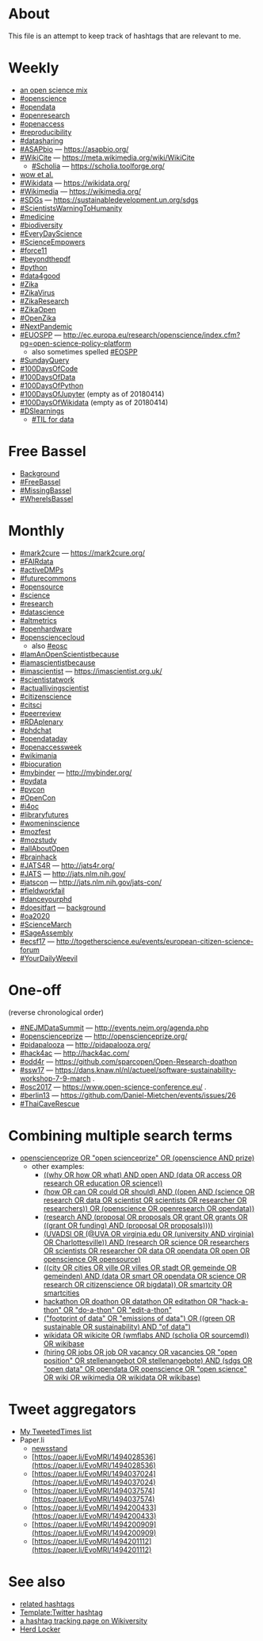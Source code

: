 # About

This file is an attempt to keep track of hashtags that are relevant to me.

# Weekly

* [an open science mix](https://twitter.com/search?vertical=default&q=(what%20OR%20where%20OR%20why%20OR%20who%20OR%20how%20OR%20would%20OR%20could)%20AND%20(%22open%20science%22%20OR%20openscience%20OR%20%22open%20research%22%20OR%20openresearch%20OR%20((opendata%20OR%20opensource%20OR%20oer%20OR%20openhardware%20OR%20open)%20AND%20(science%20OR%20scientific%20OR%20humanities%20OR%20research))))
* [#openscience](https://twitter.com/hashtag/openscience?vertical=default&src=hash)
* [#opendata](https://twitter.com/hashtag/opendata?vertical=default&src=hash)
* [#openresearch](https://twitter.com/hashtag/openresearch?vertical=default&src=hash)
* [#openaccess](https://twitter.com/hashtag/openaccess?vertical=default&src=hash)
* [#reproducibility](https://twitter.com/hashtag/reproducibility?vertical=default&src=hash)
* [#datasharing](https://twitter.com/hashtag/datasharing?vertical=default&src=hash)
* [#ASAPbio](https://twitter.com/hashtag/ASAPbio?vertical=default&src=hash) &mdash; https://asapbio.org/
* [#WikiCite](https://twitter.com/hashtag/WikiCite?vertical=default&src=hash) &mdash; https://meta.wikimedia.org/wiki/WikiCite
  - [#Scholia](https://twitter.com/hashtag/WikiCite?vertical=default&src=hash) &mdash; https://scholia.toolforge.org/
* [wow et al.](https://twitter.com/search?vertical=default&q=(wow%20OR%20wonderful)%20AND%20(science%20OR%20research%20OR%20data%20OR%20scientist%20OR%20scientists%20OR%20researcher%20OR%20researchers%20OR%20mietchen%20OR%20evomri%20OR%20opendata%20OR%20openaccess%20OR%20openscience%20OR%20openresearch%20OR%20opensource%20OR%20wikidata%20OR%20reproducible%20OR%20reproducibility%20OR%20biodiversity%20OR%20plos%20OR%20Wikicite%20OR%20contentmine%20OR%20Wikisource%20OR%20wikimedia%20OR%20citizenscience%20OR%20sdgs))
* [#Wikidata](https://twitter.com/hashtag/Wikidata?vertical=default&src=hash) &mdash; https://wikidata.org/
* [#Wikimedia](https://twitter.com/hashtag/Wikimedia?vertical=default&src=hash) &mdash; https://wikimedia.org/
* [#SDGs](https://twitter.com/hashtag/SDGs?vertical=default&src=hash) &mdash; https://sustainabledevelopment.un.org/sdgs
* [#ScientistsWarningToHumanity](https://twitter.com/hashtag/scientistswarningtohumanity)
* [#medicine](https://twitter.com/hashtag/medicine?vertical=default&src=hash)
* [#biodiversity](https://twitter.com/hashtag/biodiversity?vertical=default&src=hash)
* [#EveryDayScience](https://twitter.com/hashtag/EveryDayScience?vertical=default&src=hash)
* [#ScienceEmpowers](https://twitter.com/hashtag/ScienceEmpowers?vertical=default&src=hash)
* [#force11](https://twitter.com/hashtag/force11?vertical=default&src=hash)
* [#beyondthepdf](https://twitter.com/hashtag/beyondthepdf?vertical=default&src=hash)
* [#python](https://twitter.com/hashtag/python?vertical=default&src=hash)
* [#data4good](https://twitter.com/hashtag/data4good?vertical=default&src=hash)
* [#Zika](https://twitter.com/hashtag/Zika?vertical=default&src=hash)
* [#ZikaVirus](https://twitter.com/hashtag/ZikaVirus?vertical=default&src=hash)
* [#ZikaResearch](https://twitter.com/hashtag/ZikaResearch?vertical=default&src=hash)
* [#ZikaOpen](https://twitter.com/hashtag/ZikaOpen?vertical=default&src=hash)
* [#OpenZika](https://twitter.com/hashtag/OpenZika?vertical=default&src=hash)
* [#NextPandemic](https://twitter.com/hashtag/NextPandemic?vertical=default&src=hash)
* [#EUOSPP](https://twitter.com/hashtag/EUOSPP?vertical=default&src=hash) &mdash; http://ec.europa.eu/research/openscience/index.cfm?pg=open-science-policy-platform
  - also sometimes spelled [#EOSPP](https://twitter.com/hashtag/EOSPP?vertical=default&src=hash)
* [#SundayQuery](https://twitter.com/hashtag/SundayQuery?vertical=default&src=hash)
* [#100DaysOfCode](https://twitter.com/search?f=tweets&vertical=default&q=100DaysOfCode)
* [#100DaysOfData](https://twitter.com/search?f=tweets&vertical=default&q=100DaysOfData)
* [#100DaysOfPython](https://twitter.com/search?f=tweets&vertical=default&q=100DaysOfPython)
* [#100DaysOfJupyter](https://twitter.com/search?f=tweets&vertical=default&q=100DaysOfJupyter) (empty as of 20180414)
* [#100DaysOfWikidata](https://twitter.com/search?f=tweets&vertical=default&q=100DaysOfWikidata) (empty as of 20180414)
* [#DSlearnings](https://twitter.com/search?f=tweets&vertical=default&q=DSlearnings)
  - [#TIL for data](https://twitter.com/search?f=tweets&vertical=default&q=%23til%20AND%20%28data%20OR%20opendata%20OR%20openscience%20OR%20datasciecnce%20OR%20%40UVA%20OR%20uvadsi%20OR%20csv%20OR%20json%29)

# Free Bassel
* [Background](https://meta.wikimedia.org/wiki/Free_Bassel)
* [#FreeBassel](https://twitter.com/hashtag/FreeBassel?vertical=default&src=hash)
* [#MissingBassel](https://twitter.com/hashtag/MissingBassel?vertical=default&src=hash)
* [#WhereIsBassel](https://twitter.com/hashtag/WhereIsBassel?vertical=default&src=hash)

# Monthly

* [#mark2cure](https://twitter.com/hashtag/mark2cure?vertical=default&src=hash) &mdash; https://mark2cure.org/
* [#FAIRdata](https://twitter.com/hashtag/FAIRdata?vertical=default&src=hash)
* [#activeDMPs](https://twitter.com/hashtag/activeDMPs?vertical=default&src=hash)
* [#futurecommons](https://twitter.com/hashtag/futurecommons?vertical=default&src=hash)
* [#opensource](https://twitter.com/hashtag/opensource?vertical=default&src=hash)
* [#science](https://twitter.com/hashtag/science?vertical=default&src=hash)
* [#research](https://twitter.com/hashtag/research?vertical=default&src=hash)
* [#datascience](https://twitter.com/hashtag/datascience?vertical=default&src=hash)
* [#altmetrics](https://twitter.com/hashtag/altmetrics?vertical=default&src=hash)
* [#openhardware](https://twitter.com/hashtag/openhardware?vertical=default&src=hash)
* [#opensciencecloud](https://twitter.com/hashtag/opensciencecloud?vertical=default&src=hash)
  - also [#eosc](https://twitter.com/hashtag/eosc?vertical=default&src=hash)
* [#IamAnOpenScientistbecause](https://twitter.com/hashtag/IamAnOpenScientistbecause?vertical=default&src=hash)
* [#iamascientistbecause](https://twitter.com/hashtag/iamascientistbecause?vertical=default&src=hash)
* [#imascientist](https://twitter.com/hashtag/imascientist?vertical=default&src=hash) &mdash; https://imascientist.org.uk/
* [#scientistatwork](https://twitter.com/hashtag/scientistatwork?vertical=default&src=hash)
* [#actuallivingscientist](https://twitter.com/hashtag/actuallivingscientist?vertical=default&src=hash)
* [#citizenscience](https://twitter.com/hashtag/citizenscience?vertical=default&src=hash)
* [#citsci](https://twitter.com/hashtag/citsci?vertical=default&src=hash)
* [#peerreview](https://twitter.com/hashtag/peerreview?vertical=default&src=hash)
* [#RDAplenary](https://twitter.com/hashtag/RDAplenary?vertical=default&src=hash)
* [#phdchat](https://twitter.com/hashtag/phdchat?vertical=default&src=hash)
* [#opendataday](https://twitter.com/hashtag/opendataday?vertical=default&src=hash)
* [#openaccessweek](https://twitter.com/hashtag/openaccessweek?vertical=default&src=hash)
* [#wikimania](https://twitter.com/hashtag/wikimania?vertical=default&src=hash)
* [#biocuration](https://twitter.com/hashtag/biocuration?vertical=default&src=hash)
* [#mybinder](https://twitter.com/hashtag/mybinder?vertical=default&src=hash) &mdash; http://mybinder.org/
* [#pydata](https://twitter.com/hashtag/pydata?vertical=default&src=hash)
* [#pycon](https://twitter.com/hashtag/pycon?vertical=default&src=hash)
* [#OpenCon](https://twitter.com/hashtag/OpenCon?vertical=default&src=hash)
* [#i4oc](https://twitter.com/hashtag/i4oc?vertical=default&src=hash)
* [#libraryfutures](https://twitter.com/hashtag/libraryfutures?vertical=default&src=hash)
* [#womeninscience](https://twitter.com/hashtag/womeninscience?vertical=default&src=hash)
* [#mozfest](https://twitter.com/hashtag/mozfest?vertical=default&src=hash)
* [#mozstudy](https://twitter.com/hashtag/mozstudy?vertical=default&src=hash)
* [#allAboutOpen](https://twitter.com/hashtag/allAboutOpen?vertical=default&src=hash)
* [#brainhack](https://twitter.com/hashtag/brainhack?vertical=default&src=hash)
* [#JATS4R](https://twitter.com/hashtag/JATS4R?vertical=default&src=hash) &mdash; http://jats4r.org/
* [#JATS](https://twitter.com/hashtag/JATS?vertical=default&src=hash) &mdash; http://jats.nlm.nih.gov/
* [#jatscon](https://twitter.com/hashtag/jatscon?vertical=default&src=hash) &mdash; http://jats.nlm.nih.gov/jats-con/
* [#fieldworkfail](https://twitter.com/hashtag/fieldworkfail?vertical=default&src=hash)
* [#danceyourphd](https://twitter.com/hashtag/danceyourphd?vertical=default&src=hash)
* [#doesitfart](https://twitter.com/hashtag/doesitfart?vertical=default&src=hash) &mdash; [background](http://gizmodo.com/brilliant-scientists-are-compiling-a-database-of-fartin-1791019159)
* [#oa2020](https://twitter.com/hashtag/oa2020?src=hash) 
* [#ScienceMarch](https://twitter.com/hashtag/ScienceMarch?src=hash) 
* [#SageAssembly](https://twitter.com/hashtag/SageAssembly?src=hash) 
* [#ecsf17](https://twitter.com/hashtag/ecsf17?src=hash) &mdash; http://togetherscience.eu/events/european-citizen-science-forum
* [#YourDailyWeevil](https://twitter.com/hashtag/YourDailyWeevil?src=hash)

# One-off

(reverse chronological order)

* [#NEJMDataSummit](https://twitter.com/hashtag/NEJMDataSummit?vertical=default&src=hash) &mdash; http://events.nejm.org/agenda.php
* [#openscienceprize](https://twitter.com/hashtag/openscienceprize?vertical=default&src=hash) &mdash; http://openscienceprize.org/
* [#pidapalooza](https://twitter.com/hashtag/pidapalooza?vertical=default&src=hash) &mdash; http://pidapalooza.org/
* [#hack4ac](https://twitter.com/hashtag/hack4ac?vertical=default&src=hash) &mdash; http://hack4ac.com/
* [#odd4r](https://twitter.com/hashtag/odd4r?vertical=default&src=hash) &mdash; https://github.com/sparcopen/Open-Research-doathon
* [#ssw17](https://twitter.com/hashtag/sssw17?vertical=default&src=hash) &mdash; https://dans.knaw.nl/nl/actueel/software-sustainability-workshop-7-9-march .
* [#osc2017](https://twitter.com/hashtag/osc2017?vertical=default&src=hash) &mdash; https://www.open-science-conference.eu/  .
* [#berlin13](https://twitter.com/hashtag/Berlin13?src=hash) &mdash; https://github.com/Daniel-Mietchen/events/issues/26
* [#ThaiCaveRescue](https://twitter.com/search?f=tweets&vertical=default&q=%28%28%28thai%20OR%20%22tham%20luang%22%29%20AND%20%28cave%20OR%20boys%20OR%20rescue%20%29%29%20OR%20thaicaverescue%20OR%20thamlunag%20%29%20AND%20data)

# Combining multiple search terms

* [openscienceprize OR "open scienceprize" OR (openscience AND prize) ](https://twitter.com/search?vertical=default&q=openscienceprize%20OR%20%22open%20scienceprize%22%20OR%20(openscience%20AND%20prize))
  - other examples:
    - [((why OR how OR what) AND open AND (data OR access OR research OR education OR science))](https://twitter.com/search?vertical=default&q=((why%20OR%20how%20OR%20what)%20AND%20open%20AND%20(data%20OR%20access%20OR%20research%20OR%20education%20OR%20science)))
    - [(how OR can OR could OR should) AND ((open AND (science OR research OR data OR scientist OR scientists OR researcher OR researchers)) OR (openscience OR openresearch OR opendata))](https://twitter.com/search?vertical=default&q=(how%20OR%20can%20OR%20could%20OR%20should)%20AND%20((open%20AND%20(science%20OR%20research%20OR%20data%20OR%20scientist%20OR%20scientists%20OR%20researcher%20OR%20researchers))%20OR%20(openscience%20OR%20openresearch%20OR%20opendata)))
    - [(research AND (proposal OR proposals OR grant OR grants OR ((grant OR funding) AND (proposal OR proposals))))](https://twitter.com/search?vertical=default&q=(research%20AND%20(proposal%20OR%20proposals%20OR%20grant%20OR%20grants%20OR%20((grant%20OR%20funding)%20AND%20(proposal%20OR%20proposals)))))
    - [(UVADSI OR (@UVA OR virginia.edu OR (university AND virginia) OR Charlottesville)) AND (research OR science OR researchers OR scientists OR researcher OR data OR opendata OR open OR openscience OR opensource)](https://twitter.com/search?vertical=default&q=(UVADSI%20OR%20(@UVA%20OR%20virginia.edu%20OR%20(university%20AND%20virginia)%20OR%20Charlottesville))%20AND%20(research%20OR%20science%20OR%20researchers%20OR%20scientists%20OR%20researcher%20OR%20data%20OR%20opendata%20OR%20open%20OR%20openscience%20OR%20opensource))
    - [((city OR cities OR ville OR villes OR stadt OR gemeinde OR gemeinden) AND (data OR smart OR opendata OR science OR research OR citizenscience OR bigdata)) OR smartcity OR smartcities](https://twitter.com/search?vertical=default&q=((city%20OR%20cities%20OR%20ville%20OR%20villes%20OR%20stadt%20OR%20gemeinde%20OR%20gemeinden)%20AND%20(data%20OR%20smart%20OR%20opendata%20OR%20science%20OR%20research%20OR%20citizenscience%20OR%20bigdata))%20OR%20smartcity%20OR%20smartcities)
    - [hackathon OR doathon OR datathon OR editathon OR "hack-a-thon" OR "do-a-thon" OR "edit-a-thon"](https://twitter.com/search?vertical=default&q=hackathon%20OR%20doathon%20OR%20datathon%20OR%20editathon%20OR%20%22hack-a-thon%22%20OR%20%22do-a-thon%22%20OR%20%22edit-a-thon%22)
    - [("footprint of data" OR "emissions of data") OR ((green OR sustainable OR sustainability) AND "of data")](https://twitter.com/search?vertical=default&q=(%22footprint%20of%20data%22%20OR%20%22emissions%20of%20data%22)%20OR%20((green%20OR%20sustainable%20OR%20sustainability)%20AND%20%22of%20data%22))
    - [wikidata OR wikicite OR (wmflabs AND (scholia OR sourcemd)) OR wikibase](https://twitter.com/search?f=tweets&vertical=default&q=wikidata%20OR%20wikicite%20OR%20%28wmflabs%20AND%20%28scholia%20OR%20sourcemd%29%29%20OR%20wikibase)
    - [(hiring OR jobs OR job OR vacancy OR vacancies OR "open position" OR stellenangebot OR stellenangebote) AND (sdgs OR "open data" OR opendata OR openscience OR "open science" OR wiki OR wikimedia OR wikidata OR wikibase)](https://twitter.com/search?q=(hiring%20OR%20jobs%20OR%20job%20OR%20vacancy%20OR%20vacancies%20OR%20%22open%20position%22%20OR%20stellenangebot%20OR%20stellenangebote)%20AND%20(sdgs%20OR%20%22open%20data%22%20OR%20opendata%20OR%20openscience%20OR%20%22open%20science%22%20OR%20wiki%20OR%20wikimedia%20OR%20wikidata%20OR%20wikibase)&src=typed_query&f=live)
    
# Tweet aggregators

* [My TweetedTimes list](https://www.wikidata.org/wiki/User:Daniel_Mietchen/TweetedTimes)
* Paper.li
  - [newsstand](http://paper.li/newsstand)
  - [https://paper.li/EvoMRI/1494028536](https://paper.li/EvoMRI/1494028536)
  - [https://paper.li/EvoMRI/1494037024](https://paper.li/EvoMRI/1494037024)
  - [https://paper.li/EvoMRI/1494037574](https://paper.li/EvoMRI/1494037574)
  - [https://paper.li/EvoMRI/1494200433](https://paper.li/EvoMRI/1494200433)
  - [https://paper.li/EvoMRI/1494200909](https://paper.li/EvoMRI/1494200909)
  - [https://paper.li/EvoMRI/1494201112](https://paper.li/EvoMRI/1494201112)

# See also

* [related hashtags](http://hashtagify.me/hashtag/openscience)
* [Template:Twitter hashtag](http://wiki.openstreetmap.org/wiki/Template:Twitter_hashtag)
* [a hashtag tracking page on Wikiversity](https://en.wikiversity.org/wiki/User:Daniel_Mietchen/Hashtags)
* [Herd Locker](http://theherdlocker.com/)
